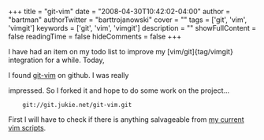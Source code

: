 +++
title = "git-vim"
date = "2008-04-30T10:42:02-04:00"
author = "bartman"
authorTwitter = "barttrojanowski"
cover = ""
tags = ['git', 'vim', 'vimgit']
keywords = ['git', 'vim', 'vimgit']
description = ""
showFullContent = false
readingTime = false
hideComments = false
+++

I have had an item on my todo list to improve my [vim/git]{tag/vimgit} integration for a while.  Today,

I found [git-vim](http://github.com/motemen/git-vim/tree/master) on github.  I was really

impressed.  So I forked it and hope to do some work on the project...



        git://git.jukie.net/git-vim.git



First I will have to check if there is anything salvageable from [my current vim scripts](http://www.vim.org/account/profile.php?user_id=1186).
